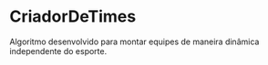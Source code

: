 # CriadorDeTimes

Algoritmo desenvolvido para montar equipes de maneira dinâmica independente do esporte.